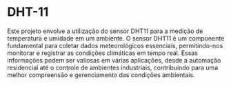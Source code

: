 # DHT-11

Este projeto envolve a utilização do sensor DHT11 para a medição de temperatura e umidade em um ambiente. 
O sensor DHT11 é um componente fundamental para coletar dados meteorológicos essenciais, permitindo-nos monitorar e registrar as condições 
climáticas em tempo real. Essas informações podem ser valiosas em várias aplicações, desde a automação residencial até o controle de ambientes industriais, 
contribuindo para uma melhor compreensão e gerenciamento das condições ambientais.
